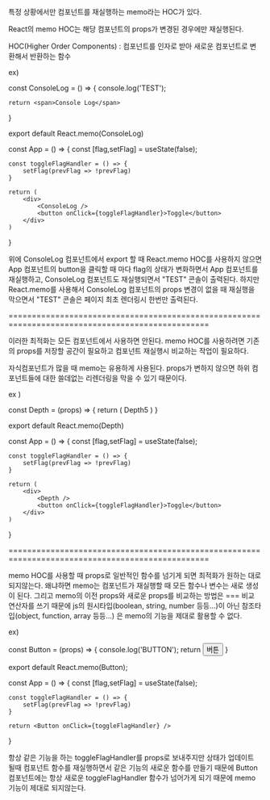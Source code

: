 특정 상황에서만 컴포넌트를 재실행하는 memo라는 HOC가 있다.

React의 memo HOC는 해당 컴포넌트의 props가 변경된 경우에만 재실행된다.

HOC(Higher Order Components) : 컴포넌트를 인자로 받아 새로운 컴포넌트로 변환해서 반환하는 함수

ex)

<!-- ConsoleLog 컴포넌트 -->
const ConsoleLog = () => {
    console.log('TEST');

    return <span>Console Log</span>
}

export default React.memo(ConsoleLog)

<!-- App 컴포넌트 -->
const App = () => {
    const [flag,setFlag] = useState(false);

    const toggleFlagHandler = () => {
        setFlag(prevFlag => !prevFlag)
    }

    return (
        <div>
            <ConsoleLog />
            <button onClick={toggleFlagHandler}>Toggle</button>
        </div>
    )
}

위에 ConsoleLog 컴포넌트에서 export 할 때 React.memo HOC를 사용하지 않으면 App 컴포넌트의 button을 클릭할 때 마다
flag의 상태가 변화하면서 App 컴포넌트를 재실행하고, ConsoleLog 컴포넌트도 재실행되면서 "TEST" 콘솔이 출력된다.
하지만 React.memo를 사용해서 ConsoleLog 컴포넌트의 props 변경이 없을 때 재실행을 막으면서 "TEST" 콘솔은 페이지 최초 렌더링시
한번만 출력된다.

=================================================================================================

이러한 최적화는 모든 컴포넌트에서 사용하면 안된다.
memo HOC를 사용하려면 기존의 props를 저장할 공간이 필요하고 컴포넌트 재실행시 비교하는 작업이 필요하다.

자식컴포넌트가 많을 때 memo는 유용하게 사용된다.
props가 변하지 않으면 하위 컴포넌트들에 대한 쓸데없는 리렌더링을 막을 수 있기 때문이다.

ex )

<!-- Depth 컴포넌트 -->

const Depth = (props) => {
    return (
        <Depth1>
            <Depth2>
                <Depth3>
                    <Depth4>
                        Depth5
                    </Depth4>
                </Depth3>
            </Depth2>
        </Depth1>
    )
}

export default React.memo(Depth)

<!-- App 컴포넌트 -->
const App = () => {
    const [flag,setFlag] = useState(false);

    const toggleFlagHandler = () => {
        setFlag(prevFlag => !prevFlag)
    }

    return (
        <div>
            <Depth />
            <button onClick={toggleFlagHandler}>Toggle</button>
        </div>
    )
}

=================================================================================================

memo HOC를 사용할 때 props로 일반적인 함수를 넘기게 되면 최적화가 원하는 대로 되지않는다.
왜냐하면 memo는 컴포넌트가 재실행할 때 모든 함수나 변수는 새로 생성이 된다.
그리고 memo의 이전 props와 새로운 props를 비교하는 방법은 === 비교 연산자를 쓰기 때문에 
js의 원시타입(boolean, string, number 등등...)이 아닌 참조타입(object, function, array 등등...) 은
memo의 기능을 제대로 활용할 수 없다.

ex) 

<!-- Button 컴포넌트 -->
const Button = (props) => {
    console.log('BUTTON');
    return <button onClick={props.onClick}>버튼</button>
}

export default React.memo(Button);

<!-- App 컴포넌트 -->
const App = () => {
    const [flag,setFlag] = useState(false);

    const toggleFlagHandler = () => {
        setFlag(prevFlag => !prevFlag)
    }

    return <Button onClick={toggleFlagHandler} />
}

항상 같은 기능을 하는 toggleFlagHandler를 props로 보내주지만
상태가 업데이트 될때 컴포넌트 함수를 재실행하면서 같은 기능의 새로운 함수를 만들기 때문에 
Button 컴포넌트에는 항상 새로운 toggleFlagHandler 함수가 넘어가게 되기 때문에 memo 기능이 제대로 되지않는다.
